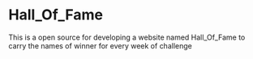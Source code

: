 # Hall_Of_Fame
This is a open source for developing a website named Hall_Of_Fame to carry the names of winner for every week of challenge
